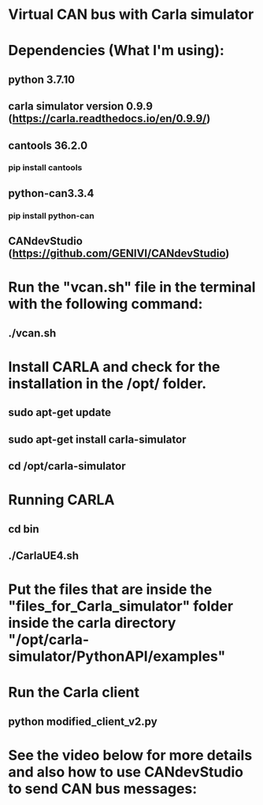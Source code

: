 # Virtual CAN bus with Carla simulator

# Dependencies (What I'm using):

## python 3.7.10
## carla simulator version 0.9.9 (https://carla.readthedocs.io/en/0.9.9/)
## cantools 36.2.0 
### pip install cantools
## python-can3.3.4 
### pip install python-can
## CANdevStudio (https://github.com/GENIVI/CANdevStudio)

# Run the "vcan.sh" file in the terminal with the following command: 
## ./vcan.sh

# Install CARLA and check for the installation in the /opt/ folder.

## sudo apt-get update
## sudo apt-get install carla-simulator
## cd /opt/carla-simulator

# Running CARLA

## cd bin
## ./CarlaUE4.sh

# Put the files that are inside the "files_for_Carla_simulator" folder inside the carla directory "/opt/carla-simulator/PythonAPI/examples" 
# Run the Carla client
## python modified_client_v2.py 

# See the video below for more details and also how to use CANdevStudio to send CAN bus messages:
